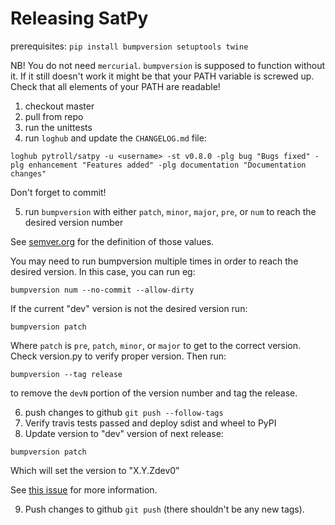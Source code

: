 # Releasing SatPy

prerequisites: `pip install bumpversion setuptools twine`

NB! You do not need `mercurial`. `bumpversion` is supposed to function without it. If it still doesn't work it might be that your PATH variable is screwed up. Check that all elements of your PATH are readable!

1. checkout master
2. pull from repo
3. run the unittests
4. run `loghub` and update the `CHANGELOG.md` file:

```
loghub pytroll/satpy -u <username> -st v0.8.0 -plg bug "Bugs fixed" -plg enhancement "Features added" -plg documentation "Documentation changes"
```

Don't forget to commit!

5. run `bumpversion` with either `patch`, `minor`, `major`, `pre`, or `num` to reach the desired version number

See [semver.org](http://semver.org/) for the definition of those values.

You may need to run bumpversion multiple times in order to reach the desired version. In this case, you can run eg:

```
bumpversion num --no-commit --allow-dirty
```

If the current "dev" version is not the desired version run:

```
bumpversion patch
```

Where `patch` is `pre`, `patch`, `minor`, or `major` to get to the correct
version. Check version.py to verify proper version. Then run:

```
bumpversion --tag release
```

to remove the `devN` portion of the version number and tag the release.

6. push changes to github `git push --follow-tags`
7. Verify travis tests passed and deploy sdist and wheel to PyPI
8. Update version to "dev" version of next release:
```
bumpversion patch
```
Which will set the version to "X.Y.Zdev0"

See [this issue](https://github.com/peritus/bumpversion/issues/77) for more information.

9. Push changes to github `git push` (there shouldn't be any new tags).
